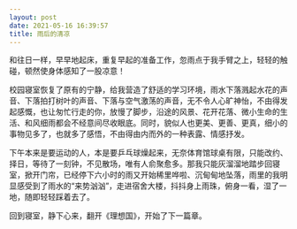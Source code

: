 ```yaml
---
layout: post
date: 2021-05-16 16:39:57
title: 雨后的清凉
---
```

  和往日一样，早早地起床，重复早起的准备工作，忽雨点于我手臂之上，轻轻的触碰，顿然使身体感知了一股凉意！
  
  校园寝室恢复了原有的宁静，给我营造了舒适的学习环境，雨水下落溅起水花的声音、下落拍打树叶的声音、下落与空气激荡的声音，无不令人心旷神怡，不由得发起感慨，也让匆忙行走的你，放慢了脚步，沿途的风景、花开花落、微小生命的生活、和风细雨都会不经意间尽收眼底。同时，貌似人也更美、更善、更真，细小的事物见多了，也就多了感悟，不由得由内而外的一种表露、情感抒发。
  
  下午本来是要运动的人，本是要乒乓球燥起来，无奈体育馆球桌有限，只能改约、择日，等待了一刻钟，不见散场，唯有人俞聚愈多。那我只能灰溜溜地踏步回寝室，掀开门帘，已经停下六小时的雨又开始稀里哗啦、沉甸甸地坠落，雨里的我明显感受到了雨水的“来势汹汹”，走进宿舍大楼，抖抖身上雨珠，俯身一看，湿了一地，随即轻轻踩着去了。
 
  回到寝室，静下心来，翻开《理想国》，开始了下一篇章。
